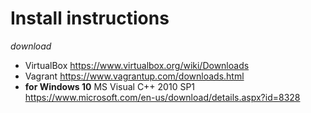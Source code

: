 # Install instructions

*download*
- VirtualBox https://www.virtualbox.org/wiki/Downloads
- Vagrant https://www.vagrantup.com/downloads.html
- **for Windows 10** MS Visual C++ 2010 SP1  https://www.microsoft.com/en-us/download/details.aspx?id=8328

